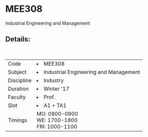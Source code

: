 # MEE308
Industrial Engineering and Management 

## Details:
<table>
  <tr>
    <td>Code</td>
    <td><li>MEE308</td>
  </tr>
  <tr>
    <td>Subject</td>
    <td><li>Industrial Engineering and Management</td>
  </tr>
  <tr>
    <td>Discipline</td>
    <td><li>Industry</td>
  </tr>
  <tr>  
    <td>Duration</td>
    <td><li>Winter '17</td>
  </tr>
  <tr>  
    <td>Faculty</td>
    <td><li>Prof. </td>
  </tr> <tr>  
    <td>Slot</td>
    <td><li>A1 + TA1</td>
  </tr>
  <tr>
  <td>Timings</td>
  <td>MO: 0800-0900<br>WE: 1700-1800<br>FRI: 1000-1100</td>
</table>
